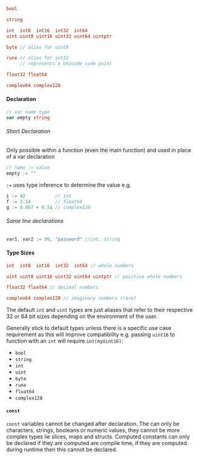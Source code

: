 ```go
bool

string

int  int8  int16  int32  int64
uint uint8 uint16 uint32 uint64 uintptr

byte // alias for uint8

rune // alias for int32
     // represents a Unicode code point

float32 float64

complex64 complex128
```

#### Declaration
```go
// var name type
var empty string
```
###### Short Declaration
Only possible within a function (even the main function) and used in place of a var declaration
```go
// name := value
empty := ""
```
`:=` uses type inference to determine the value e.g.
```go
i := 42           // int
f := 3.14         // float64
g := 0.867 + 0.5i // complex128
```

###### Same line declarations
```go
var1, var2 := 99, "password" //int, string
```

#### Type Sizes
```go
int  int8  int16  int32  int64 // whole numbers

uint uint8 uint16 uint32 uint64 uintptr // positive whole numbers

float32 float64 // decimal numbers

complex64 complex128 // imaginary numbers (rare)
```

The default `int` and `uint` types are just aliases that refer to their respective 32 or 64 bit sizes depending on the environment of the user.

Generally stick to default types unless there is a specific use case requirement as this will improve compatibility e.g. passing `uint16` to function with an `int` will require `int(myUint16)`:
- `bool`
- `string`
- `int`
- `uint`
- `byte`
- `rune`
- `float64`
- `complex128`

#### `const`
`const` variables cannot be changed after declaration.
The can only be characters, strings, booleans or numeric values, they cannot be more complex types lie slices, maps and structs.
Computed constants can only be declared if they are computed are compile time, if they are computed during runtime then this cannot be declared.
